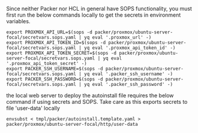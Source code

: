 
Since neither Packer nor HCL in general have SOPS functionality, you must first run the below commands locally to get the secrets in environment variables.

```
export PROXMOX_API_URL=$(sops -d packer/proxmox/ubuntu-server-focal/secretvars.sops.yaml | yq eval '.proxmox_url' -)
export PROXMOX_API_TOKEN_ID=$(sops -d packer/proxmox/ubuntu-server-focal/secretvars.sops.yaml | yq eval '.proxmox_api_token_id' -)
export PROXMOX_API_TOKEN_SECRET=$(sops -d packer/proxmox/ubuntu-server-focal/secretvars.sops.yaml | yq eval '.proxmox_api_token_secret' -)
export PACKER_SSH_USERNAME=$(sops -d packer/proxmox/ubuntu-server-focal/secretvars.sops.yaml | yq eval '.packer_ssh_username' -)
export PACKER_SSH_PASSWORD=$(sops -d packer/proxmox/ubuntu-server-focal/secretvars.sops.yaml | yq eval '.packer_ssh_password' -)
```

the local web server to deploy the autoinstall file requires the below command if using secrets and SOPS.  Take care as this exports secrets to file 'user-data' locally
```
envsubst < tmpl/packer/autoinstall.template.yaml > packer/proxmox/ubuntu-server-focal/http/user-data
```
